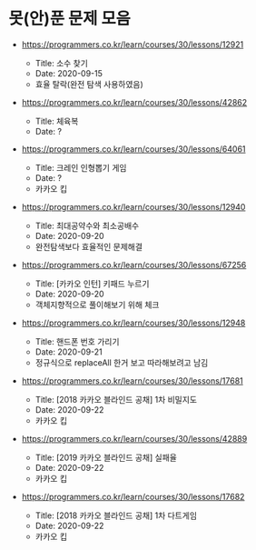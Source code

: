 # 못(안)푼 문제 모음

* https://programmers.co.kr/learn/courses/30/lessons/12921
    * Title: 소수 찾기
    * Date: 2020-09-15
    * 효율 탈락(완전 탐색 사용하였음)

* https://programmers.co.kr/learn/courses/30/lessons/42862
    * Title: 체육복
    * Date: ?

* https://programmers.co.kr/learn/courses/30/lessons/64061
    * Title: 크레인 인형뽑기 게임
    * Date: ?
    * 카카오 킵

* https://programmers.co.kr/learn/courses/30/lessons/12940
    * Title: 최대공약수와 최소공배수
    * Date: 2020-09-20
    * 완전탐색보다 효율적인 문제해결

* https://programmers.co.kr/learn/courses/30/lessons/67256
    * Title: [카카오 인턴] 키패드 누르기
    * Date: 2020-09-20
    * 객체지향적으로 풀이해보기 위해 체크

* https://programmers.co.kr/learn/courses/30/lessons/12948
    * Title: 핸드폰 번호 가리기
    * Date: 2020-09-21
    * 정규식으로 replaceAll 한거 보고 따라해보려고 남김

* https://programmers.co.kr/learn/courses/30/lessons/17681
    * Title: [2018 카카오 블라인드 공채] 1차 비밀지도
    * Date: 2020-09-22
    * 카카오 킵

* https://programmers.co.kr/learn/courses/30/lessons/42889
    * Title: [2019 카카오 블라인드 공채] 실패율
    * Date: 2020-09-22
    * 카카오 킵

* https://programmers.co.kr/learn/courses/30/lessons/17682
    * Title: [2018 카카오 블라인드 공채] 1차 다트게임
    * Date: 2020-09-22
    * 카카오 킵
